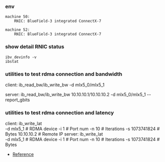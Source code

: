 ### env
```
machine 50:
    RNIC: BlueField-3 integrated ConnectX-7

machine 52:
    RNIC: BlueField-3 integrated ConnectX-7
```

### show detail RNIC status
```
ibv_devinfo -v
ibstat
```

### utilities to test rdma connection and bandwidth
client:
    ib_read_bw/ib_write_bw -d mlx5_0/mlx5_1

server:
    ib_read_bw/ib_write_bw 10.10.10.1/10.10.10.2 -d mlx5_0/mlx5_1 --report_gbits

### utilities to test rdma connection and latency
client:
    ib_write_lat       
        -d mlx5_1     # RDMA device
        -i 1          # Port num
        -n 10         # Iterations
        -s 1073741824 # Bytes
        10.10.10.2    # Remote IP
server:
    ib_write_lat       
        -d mlx5_1     # RDMA device
        -i 1          # Port num
        -n 10         # Iterations
        -s 1073741824 # Bytes

* [Reference](https://blog.csdn.net/essencelite/article/details/143898032)

